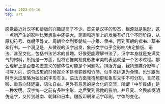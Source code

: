 ```yaml
---
date: 2023-06-16
tag: art
---
```

感觉最近对汉字和排版的兴趣提高了不少。首先是汉字的形态，根源就是象形，这一点所产生的影响比我想象中还要大。笔画和造型上的发展有好几个不同阶段，从原初符号、商朝甲骨文、周朝金文到秦朝统一小篆、隶书，再到唐朝的楷书、草书和行书。一个洞见是，从微观的汉字出发，象形文字似乎会影响/决定排版、语法、甚至文化，包括书法艺术的旨趣。好像更能理解书法了，汉字本身就是充满灵气的材料，所指是一方面，但将它推向视觉形象审美的表达就是一个艺术过程。那么理解上是否要考虑意义的整体性可能是个问题呢。排版方面，我猜想媒介影响了书写方向，语句成型的时候媒介多是青铜器和竹简，似乎竖排更为合理。也许跟当时尚未成型略为狭长的字形有关。语法方面我猜想更和象形文字不可分割，言简意赅、重意向轻逻辑，语法自由。另外有意思的是文化的交流，所谓「中华民族」是一种发明。汉字统一之前有多种字形，之后受到佛教的影响，并且夏、金民族发明仿造字，又传到越南、朝鲜和日本。雕版印刷和活字印刷。字体的变化。